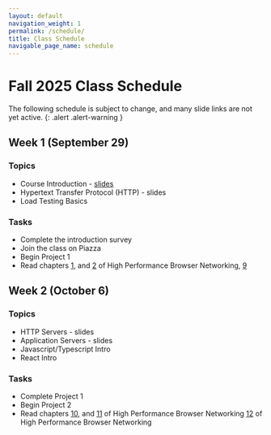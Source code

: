 ```yaml
---
layout: default
navigation_weight: 1
permalink: /schedule/
title: Class Schedule
navigable_page_name: schedule
---
```


# Fall 2025 Class Schedule

The following schedule is subject to change, and many slide links are not yet active.
{: .alert .alert-warning }

<div class="week">

## Week 1 (September 29)

### Topics

- Course Introduction - [slides](/slides/2025f/01_course_introduction/index.html)
- Hypertext Transfer Protocol (HTTP) - slides
- Load Testing Basics

### Tasks

- Complete the introduction survey
- Join the class on Piazza
- Begin Project 1
- Read chapters [1](https://hpbn.co/primer-on-latency-and-bandwidth/), and
  [2](https://hpbn.co/building-blocks-of-tcp/) of High Performance Browser Networking,
  [9](https://hpbn.co/brief-history-of-http/)

</div>
<div class="week">


## Week 2 (October 6)

### Topics

- HTTP Servers - slides
- Application Servers - slides
- Javascript/Typescript Intro
- React Intro

### Tasks

- Complete Project 1
- Begin Project 2
- Read chapters [10](https://hpbn.co/primer-on-web-performance/), and
  [11](https://hpbn.co/http1x/) of High Performance Browser Networking
  [12](https://hpbn.co/http2/) of High Performance Browser Networking

</div>

<!-- 

<div class="week">

## Week 3 (October 13)

### Topics

- Client Side Caching
  - Document Object Model (DOM)
  - In Memory (javascript / Typescript)
  - Session Storage
  - Local Storage
  - Other (IndexedDB, Service Workers, Cache API, Cookies)
- Ruby and Rails Intro [slides](/slides/2024f/rails_introduction/index.html)

### Tasks

- Complete [Project 2](/project2/)


</div>
<div class="week">

## Week 4 (October 20)

### Topics

- Relational Databases
- Relational Databases and Rails
- Relational Database Scaling
- Non Relational Datastores [slides](/slides/2024f/13_nosql/index.html)

### Tasks

- Begin [Project 3](/project3/)
- Read [How Discord Stores Billions of Messages
  ](https://discord.com/blog/how-discord-stores-billions-of-messages)
- Read [CAP 12 years
  later](http://www.realtechsupport.org/UB/NP/Numeracy_CAP%2B12Years_2012.pdf)
  by Eric Brewer
- Read [Eventually
  Consistent](http://www.scalableinternetservices.com/slides/vogels.pdf) by
  Werner Vogels

</div>
<div class="week">

## Week 5 (October 27)

### Topics

- Web Performance Metrics
- Load Testing
- Scaling Web Applications - [slides](/slides/2024f/05_scaling_web_applications/index.html)

### Tasks

- Complete [Project 3](/project3/)
- Begin [Project 4](/project4/)
- Read [Dynamic Load Balancing on Web-server
  Systems](http://www.ics.uci.edu/~cs230/reading/DLB.pdf) by Cardellini,
  Colajanni, and Yu.

</div>
<div class="week">

## Week 6 (November 3)

### Topics

- Architecting for High Availability [slides](/slides/2024f/06_high_availability/index.html)
- Working in teams [slides](/slides/2024f/07_agile_tdd_pairing/index.html)
  - Agile Software Development
  - Test Driven Development (TDD)
  - Continuous Integration (CI)
  - Pair Programming / Mobbing

### Tasks

- Complete [Project4](/project4/)
- Form a team for [Project5](/project5/)
  - Find teammates
  - Submit your team

</div>
<div class="week">

## Week 7 (November 10)

- No class on Mon Nov 10
- Regular class meeting on Wed Nov 12th


- Server-Side Caching [slides](/slides/2024f/09_server_caching/)
- Serverless Architecture

- Deep Dive: Load Testing with Tsung [slides](/slides/2024f/10_tsung/index.html)
- Non-Relational Data Stores [slides](/slides/2024f/13_nosql/index.html)

### Tasks

- Begin Primary Project [Sprint 1](/project/#sprint-1-week-6)
  - develop initial features
  - deploy to elastic beanstalk
  - schedule team meeting time with instructor



</div>
<div class="week">

## Week 8 (November 17)

### Topics

- Microservices
- Event Streaming and Message Queues (New)


### Tasks

- Primary Project [Sprint 2](/project/#sprint-2-week-7)
- Read [Kafka](https://www.microsoft.com/en-us/research/wp-content/uploads/2017/09/Kafka.pdf)
- Read [Unifying Consensus and Atomic Commitment for Effective
  Cloud Data Management](http://www.vldb.org/pvldb/vol12/p611-maiyya.pdf)
- (Optional) Read [Dynamo: Amazon’s Highly Available Key-value Store
  ](https://www.allthingsdistributed.com/files/amazon-dynamo-sosp2007.pdf)
- (Optional) Read [Amazon DynamoDB: A Scalable, Predictably
  Performant, and Fully Managed NoSQL
  Database Service](https://www.usenix.org/system/files/atc22-elhemali.pdf)

</div>
<div class="week">

## Week 9 (November 24)

- Thanksgiving week
- Team Meetings during class time on Mon 11/24
- No class on Wed 11/26


### Tasks

- Primary Project [Sprint 3](/project/#sprints-345-weeks-8910)
- Read chapter [4](https://hpbn.co/transport-layer-security-tls/) of High
  Performance Browser Networking


</div>
<div class="week">

## Week 10 (December 1)

- Final week of classes
- Team Meetings during class time on Mon 12/1
- Team Meetings during class time on Wed 12/3


### Tasks

- Primary Project [Sprint 5](/project/#sprints-345-weeks-8910)
- Send draft of [project report](/project/#report) for feedback before the final submission
- Complete the [project report](/project/#report)

</div>
<div class="week">

## Finals Week (December 8)

### Tasks

- Primary Project [Complete Report](/project/#report)
- Primary Project [Complete Presentation Video](/project/#video)

</div>

-->
